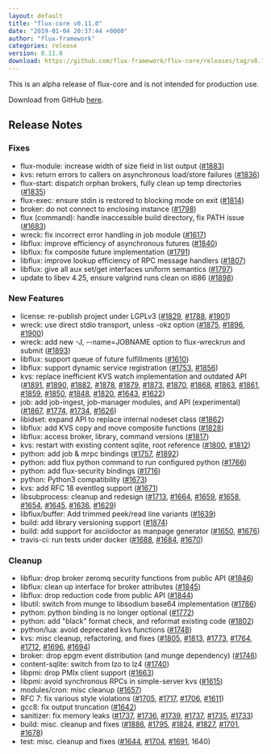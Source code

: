 ```yaml
---
layout: default
title: "flux-core v0.11.0"
date: "2019-01-04 20:37:44 +0000"
author: "flux-framework"
categories: release
version: 0.11.0
download: https://github.com/flux-framework/flux-core/releases/tag/v0.11.0
---
```


<div class="note warning">
This is an alpha release of flux-core and is not intended for production use.
</div>

Download from GitHub [here](https://github.com/flux-framework/flux-core/releases/tag/v0.11.0).

## Release Notes

### Fixes
 * flux-module: increase width of size field in list output ([#1883](https://github.com/flux-framework/flux-core/issues/1883))
 * kvs: return errors to callers on asynchronous load/store failures ([#1836](https://github.com/flux-framework/flux-core/issues/1836))
 * flux-start: dispatch orphan brokers, fully clean up temp directories ([#1835](https://github.com/flux-framework/flux-core/issues/1835))
 * flux-exec: ensure stdin is restored to blocking mode on exit ([#1814](https://github.com/flux-framework/flux-core/issues/1814))
 * broker: do not connect to enclosing instance ([#1798](https://github.com/flux-framework/flux-core/issues/1798))
 * flux (command): handle inaccessible build directory, fix PATH issue ([#1683](https://github.com/flux-framework/flux-core/issues/1683))
 * wreck: fix incorrect error handling in job module ([#1617](https://github.com/flux-framework/flux-core/issues/1617))
 * libflux: improve efficiency of asynchronous futures ([#1840](https://github.com/flux-framework/flux-core/issues/1840))
 * libflux: fix composite future implementation ([#1791](https://github.com/flux-framework/flux-core/issues/1791))
 * libflux: improve lookup efficiency of RPC message handlers ([#1807](https://github.com/flux-framework/flux-core/issues/1807))
 * libflux: give all aux set/get interfaces uniform semantics ([#1797](https://github.com/flux-framework/flux-core/issues/1797))
 * update to libev 4.25, ensure valgrind runs clean on i686 ([#1898](https://github.com/flux-framework/flux-core/issues/1898))

### New Features
 * license: re-publish project under LGPLv3 ([#1829](https://github.com/flux-framework/flux-core/issues/1829), [#1788](https://github.com/flux-framework/flux-core/issues/1788), [#1901](https://github.com/flux-framework/flux-core/issues/1901))
 * wreck: use direct stdio transport, unless -okz option ([#1875](https://github.com/flux-framework/flux-core/issues/1875), [#1896](https://github.com/flux-framework/flux-core/issues/1896), [#1900](https://github.com/flux-framework/flux-core/issues/1900))
 * wreck: add new -J, --name=JOBNAME option to flux-wreckrun and submit ([#1893](https://github.com/flux-framework/flux-core/issues/1893))
 * libflux: support queue of future fulfillments ([#1610](https://github.com/flux-framework/flux-core/issues/1610))
 * libflux: support dynamic service registration ([#1753](https://github.com/flux-framework/flux-core/issues/1753), [#1856](https://github.com/flux-framework/flux-core/issues/1856))
 * kvs: replace inefficient KVS watch implementation and outdated API ([#1891](https://github.com/flux-framework/flux-core/issues/1891),
   [#1890](https://github.com/flux-framework/flux-core/issues/1890), [#1882](https://github.com/flux-framework/flux-core/issues/1882), [#1878](https://github.com/flux-framework/flux-core/issues/1878), [#1879](https://github.com/flux-framework/flux-core/issues/1879), [#1873](https://github.com/flux-framework/flux-core/issues/1873), [#1870](https://github.com/flux-framework/flux-core/issues/1870), [#1868](https://github.com/flux-framework/flux-core/issues/1868), [#1863](https://github.com/flux-framework/flux-core/issues/1863),
   [#1861](https://github.com/flux-framework/flux-core/issues/1861), [#1859](https://github.com/flux-framework/flux-core/issues/1859), [#1850](https://github.com/flux-framework/flux-core/issues/1850), [#1848](https://github.com/flux-framework/flux-core/issues/1848), [#1820](https://github.com/flux-framework/flux-core/issues/1820), [#1643](https://github.com/flux-framework/flux-core/issues/1643), [#1622](https://github.com/flux-framework/flux-core/issues/1622))
 * job: add job-ingest, job-manager modules, and API (experimental)
   ([#1867](https://github.com/flux-framework/flux-core/issues/1867), [#1774](https://github.com/flux-framework/flux-core/issues/1774), [#1734](https://github.com/flux-framework/flux-core/issues/1734), [#1626](https://github.com/flux-framework/flux-core/issues/1626))
 * libidset: expand API to replace internal nodeset class ([#1862](https://github.com/flux-framework/flux-core/issues/1862))
 * libflux: add KVS copy and move composite functions ([#1828](https://github.com/flux-framework/flux-core/issues/1828))
 * libflux: access broker, library, command versions ([#1817](https://github.com/flux-framework/flux-core/issues/1817))
 * kvs: restart with existing content sqlite, root reference ([#1800](https://github.com/flux-framework/flux-core/issues/1800), [#1812](https://github.com/flux-framework/flux-core/issues/1812))
 * python: add job & mrpc bindings ([#1757](https://github.com/flux-framework/flux-core/issues/1757), [#1892](https://github.com/flux-framework/flux-core/issues/1892))
 * python: add flux python command to run configured python ([#1766](https://github.com/flux-framework/flux-core/issues/1766))
 * python: add flux-security bindings ([#1716](https://github.com/flux-framework/flux-core/issues/1716))
 * python: Python3 compatibility ([#1673](https://github.com/flux-framework/flux-core/issues/1673))
 * kvs: add RFC 18 eventlog support ([#1671](https://github.com/flux-framework/flux-core/issues/1671))
 * libsubprocess: cleanup and redesign
   ([#1713](https://github.com/flux-framework/flux-core/issues/1713), [#1664](https://github.com/flux-framework/flux-core/issues/1664), [#1659](https://github.com/flux-framework/flux-core/issues/1659), [#1658](https://github.com/flux-framework/flux-core/issues/1658), [#1654](https://github.com/flux-framework/flux-core/issues/1654), [#1645](https://github.com/flux-framework/flux-core/issues/1645), [#1636](https://github.com/flux-framework/flux-core/issues/1636), [#1629](https://github.com/flux-framework/flux-core/issues/1629))
 * libflux/buffer: Add trimmed peek/read line variants ([#1639](https://github.com/flux-framework/flux-core/issues/1639))
 * build: add library versioning support ([#1874](https://github.com/flux-framework/flux-core/issues/1874))
 * build: add support for asciidoctor as manpage generator ([#1650](https://github.com/flux-framework/flux-core/issues/1650), [#1676](https://github.com/flux-framework/flux-core/issues/1676))
 * travis-ci: run tests under docker ([#1688](https://github.com/flux-framework/flux-core/issues/1688), [#1684](https://github.com/flux-framework/flux-core/issues/1684), [#1670](https://github.com/flux-framework/flux-core/issues/1670))

### Cleanup
 * libflux: drop broker zeromq security functions from public API ([#1846](https://github.com/flux-framework/flux-core/issues/1846))
 * libflux: clean up interface for broker attributes ([#1845](https://github.com/flux-framework/flux-core/issues/1845))
 * libflux: drop reduction code from public API ([#1844](https://github.com/flux-framework/flux-core/issues/1844))
 * libutil: switch from munge to libsodium base64 implementation ([#1786](https://github.com/flux-framework/flux-core/issues/1786))
 * python: python binding is no longer optional ([#1772](https://github.com/flux-framework/flux-core/issues/1772))
 * python: add "black" format check, and reformat existing code ([#1802](https://github.com/flux-framework/flux-core/issues/1802))
 * python/lua: avoid deprecated kvs functions ([#1748](https://github.com/flux-framework/flux-core/issues/1748))
 * kvs: misc cleanup, refactoring, and fixes
   ([#1805](https://github.com/flux-framework/flux-core/issues/1805), [#1813](https://github.com/flux-framework/flux-core/issues/1813), [#1773](https://github.com/flux-framework/flux-core/issues/1773), [#1764](https://github.com/flux-framework/flux-core/issues/1764), [#1712](https://github.com/flux-framework/flux-core/issues/1712), [#1696](https://github.com/flux-framework/flux-core/issues/1696), [#1694](https://github.com/flux-framework/flux-core/issues/1694))
 * broker: drop epgm event distribution (and munge dependency) ([#1746](https://github.com/flux-framework/flux-core/issues/1746))
 * content-sqlite: switch from lzo to lz4 ([#1740](https://github.com/flux-framework/flux-core/issues/1740))
 * libpmi: drop PMIx client support ([#1663](https://github.com/flux-framework/flux-core/issues/1663))
 * libpmi: avoid synchronous RPCs in simple-server kvs ([#1615](https://github.com/flux-framework/flux-core/issues/1615))
 * modules/cron: misc cleanup ([#1657](https://github.com/flux-framework/flux-core/issues/1657))
 * RFC 7: fix various style violations ([#1705](https://github.com/flux-framework/flux-core/issues/1705), [#1717](https://github.com/flux-framework/flux-core/issues/1717), [#1706](https://github.com/flux-framework/flux-core/issues/1706), [#1611](https://github.com/flux-framework/flux-core/issues/1611))
 * gcc8: fix output truncation ([#1642](https://github.com/flux-framework/flux-core/issues/1642))
 * sanitizer: fix memory leaks ([#1737](https://github.com/flux-framework/flux-core/issues/1737), [#1736](https://github.com/flux-framework/flux-core/issues/1736), [#1739](https://github.com/flux-framework/flux-core/issues/1739), [#1737](https://github.com/flux-framework/flux-core/issues/1737), [#1735](https://github.com/flux-framework/flux-core/issues/1735), [#1733](https://github.com/flux-framework/flux-core/issues/1733))
 * build: misc. cleanup and fixes ([#1886](https://github.com/flux-framework/flux-core/issues/1886), [#1795](https://github.com/flux-framework/flux-core/issues/1795), [#1824](https://github.com/flux-framework/flux-core/issues/1824), [#1827](https://github.com/flux-framework/flux-core/issues/1827), [#1701](https://github.com/flux-framework/flux-core/issues/1701), [#1678](https://github.com/flux-framework/flux-core/issues/1678))
 * test: misc. cleanup and fixes ([#1644](https://github.com/flux-framework/flux-core/issues/1644), [#1704](https://github.com/flux-framework/flux-core/issues/1704), [#1691](https://github.com/flux-framework/flux-core/issues/1691), 1640)



